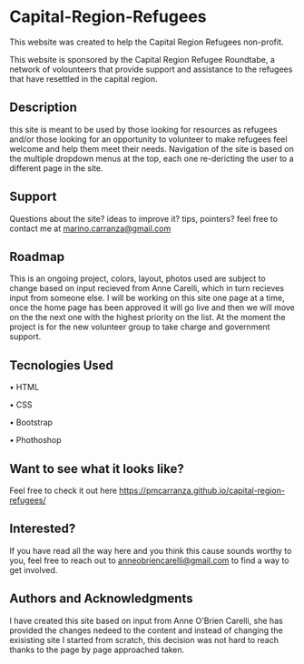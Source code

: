 # **Capital-Region-Refugees**
This website was created to help the Capital Region Refugees non-profit.

This website is sponsored by the Capital Region Refugee Roundtabe, a network of volounteers that provide support and assistance to the refugees that have resettled in the capital region.

## **Description**
this site is meant to be used by those looking for resources as refugees and/or those looking for an opportunity to volunteer to make refugees feel welcome and help them meet their needs.
Navigation of the site is based on the multiple dropdown menus at the top, each one re-dericting the user to a different page in the site.

## **Support**
Questions about the site? ideas to improve it? tips, pointers? feel free to contact me at marino.carranza@gmail.com

## **Roadmap**
This is an ongoing project, colors, layout, photos used are subject to change based on input recieved from Anne Carelli, which in turn recieves input from someone else.
I will be working on this site one page at a time, once the home page has been approved it will go live and then we will move on the the next one with the highest priority on the list.
At the moment the project is for the new volunteer group to take charge and government support. 

## **Tecnologies Used**

•  HTML

•  CSS

•  Bootstrap

•  Phothoshop

## **Want to see what it looks like?**
Feel free to check it out here https://pmcarranza.github.io/capital-region-refugees/

## **Interested?**
If you have read all the way here  and you think this cause sounds worthy to you, feel free to reach out to anneobriencarelli@gmail.com to find a way to get involved.

## **Authors and Acknowledgments**
I have created this site based on input from Anne O'Brien Carelli, she  has provided the changes nedeed to the content and instead of changing the exisisting site I started from scratch, this decision was not hard to reach thanks to the page by page approached taken.
